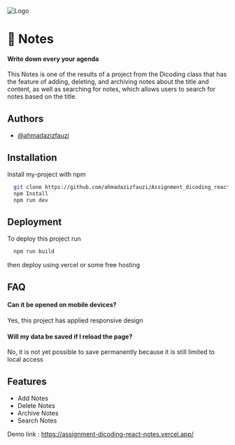 

![Logo](https://img.icons8.com/?size=100&id=7LhMaNDFgoYK&format=png&color=000000)

# 🚀 Notes

#### Write down every your agenda

This Notes is one of the results of a project from the Dicoding class that has the feature of adding, deleting, and archiving notes about the title and content, as well as searching for notes, which allows users to search for notes based on the title.


## Authors

- [@ahmadazizfauzi](https://www.github.com/ahmadazizfauzi)


## Installation

Install my-project with npm

```bash
  git clone https://github.com/ahmadazizfauzi/Assignment_dicoding_react_notes.git
  npm Install
  npm run dev
```
    

## Deployment

To deploy this project run

```bash
  npm run build
```

then deploy using vercel or some free hosting


## FAQ

#### Can it be opened on mobile devices?

Yes, this project has applied responsive design

#### Will my data be saved if I reload the page?

No, it is not yet possible to save permanently because it is still limited to local access


## Features

- Add Notes
- Delete Notes
- Archive Notes
- Search Notes

Demo link : https://assignment-dicoding-react-notes.vercel.app/

